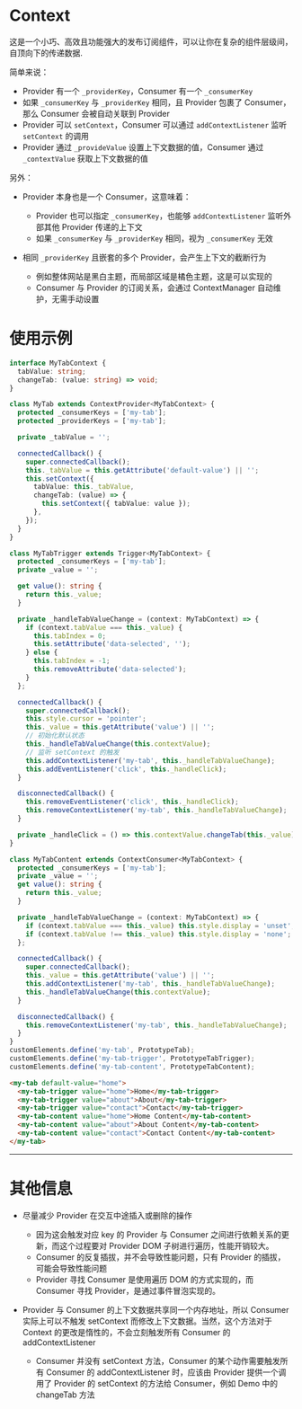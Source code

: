 # Context

这是一个小巧、高效且功能强大的发布订阅组件，可以让你在复杂的组件层级间，自顶向下的传递数据.

简单来说：

- Provider 有一个 `_providerKey`，Consumer 有一个 `_consumerKey`
- 如果 `_consumerKey` 与 `_providerKey` 相同，且 Provider 包裹了 Consumer，那么 Consumer 会被自动关联到 Provider
- Provider 可以 `setContext`，Consumer 可以通过 `addContextListener` 监听 `setContext` 的调用
- Provider 通过 `_provideValue` 设置上下文数据的值，Consumer 通过 `_contextValue` 获取上下文数据的值

另外：

- Provider 本身也是一个 Consumer，这意味着：
  - Provider 也可以指定 `_consumerKey`，也能够 `addContextListener` 监听外部其他 Provider 传递的上下文
  - 如果 `_consumerKey` 与 `_providerKey` 相同，视为 `_consumerKey` 无效
- 相同 `_providerKey` 且嵌套的多个 Provider，会产生上下文的截断行为

  - 例如整体网站是黑白主题，而局部区域是橘色主题，这是可以实现的
  - Consumer 与 Provider 的订阅关系，会通过 ContextManager 自动维护，无需手动设置

# 使用示例

```ts
interface MyTabContext {
  tabValue: string;
  changeTab: (value: string) => void;
}

class MyTab extends ContextProvider<MyTabContext> {
  protected _consumerKeys = ['my-tab'];
  protected _providerKeys = ['my-tab'];

  private _tabValue = '';

  connectedCallback() {
    super.connectedCallback();
    this._tabValue = this.getAttribute('default-value') || '';
    this.setContext({
      tabValue: this._tabValue,
      changeTab: (value) => {
        this.setContext({ tabValue: value });
      },
    });
  }
}

class MyTabTrigger extends Trigger<MyTabContext> {
  protected _consumerKeys = ['my-tab'];
  private _value = '';

  get value(): string {
    return this._value;
  }

  private _handleTabValueChange = (context: MyTabContext) => {
    if (context.tabValue === this._value) {
      this.tabIndex = 0;
      this.setAttribute('data-selected', '');
    } else {
      this.tabIndex = -1;
      this.removeAttribute('data-selected');
    }
  };

  connectedCallback() {
    super.connectedCallback();
    this.style.cursor = 'pointer';
    this._value = this.getAttribute('value') || '';
    // 初始化默认状态
    this._handleTabValueChange(this.contextValue);
    // 监听 setContext 的触发
    this.addContextListener('my-tab', this._handleTabValueChange);
    this.addEventListener('click', this._handleClick);
  }

  disconnectedCallback() {
    this.removeEventListener('click', this._handleClick);
    this.removeContextListener('my-tab', this._handleTabValueChange);
  }

  private _handleClick = () => this.contextValue.changeTab(this._value);
}

class MyTabContent extends ContextConsumer<MyTabContext> {
  protected _consumerKeys = ['my-tab'];
  private _value = '';
  get value(): string {
    return this._value;
  }

  private _handleTabValueChange = (context: MyTabContext) => {
    if (context.tabValue === this._value) this.style.display = 'unset';
    if (context.tabValue !== this._value) this.style.display = 'none';
  };

  connectedCallback() {
    super.connectedCallback();
    this._value = this.getAttribute('value') || '';
    this.addContextListener('my-tab', this._handleTabValueChange);
    this._handleTabValueChange(this.contextValue);
  }

  disconnectedCallback() {
    this.removeContextListener('my-tab', this._handleTabValueChange);
  }
}
customElements.define('my-tab', PrototypeTab);
customElements.define('my-tab-trigger', PrototypeTabTrigger);
customElements.define('my-tab-content', PrototypeTabContent);
```

```html
<my-tab default-value="home">
  <my-tab-trigger value="home">Home</my-tab-trigger>
  <my-tab-trigger value="about">About</my-tab-trigger>
  <my-tab-trigger value="contact">Contact</my-tab-trigger>
  <my-tab-content value="home">Home Content</my-tab-content>
  <my-tab-content value="about">About Content</my-tab-content>
  <my-tab-content value="contact">Contact Content</my-tab-content>
</my-tab>
```

---

# 其他信息

- 尽量减少 Provider 在交互中途插入或删除的操作

  - 因为这会触发对应 key 的 Provider 与 Consumer 之间进行依赖关系的更新，而这个过程要对 Provider DOM 子树进行遍历，性能开销较大。
  - Consumer 的反复插拔，并不会导致性能问题，只有 Provider 的插拔，可能会导致性能问题
  - Provider 寻找 Consumer 是使用遍历 DOM 的方式实现的，而 Consumer 寻找 Provider，是通过事件冒泡实现的。

- Provider 与 Consumer 的上下文数据共享同一个内存地址，所以 Consumer 实际上可以不触发 setContext 而修改上下文数据。当然，这个方法对于 Context 的更改是惰性的，不会立刻触发所有 Consumer 的 addContextListener
  - Consumer 并没有 setContext 方法，Consumer 的某个动作需要触发所有 Consumer 的 addContextListener 时，应该由 Provider 提供一个调用了 Provider 的 setContext 的方法给 Consumer，例如 Demo 中的 changeTab 方法
